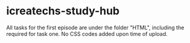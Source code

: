 # icreatechs-study-hub
All tasks for the first episode are under the folder "HTML", including the required for task one. No CSS codes added upon time of upload.
